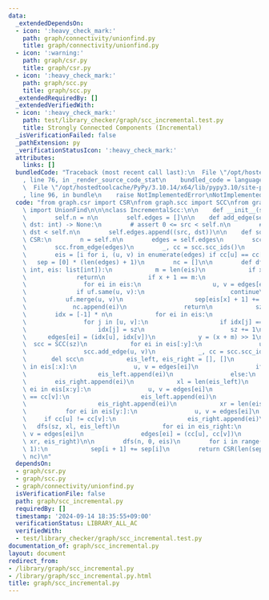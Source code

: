 ```yaml
---
data:
  _extendedDependsOn:
  - icon: ':heavy_check_mark:'
    path: graph/connectivity/unionfind.py
    title: graph/connectivity/unionfind.py
  - icon: ':warning:'
    path: graph/csr.py
    title: graph/csr.py
  - icon: ':heavy_check_mark:'
    path: graph/scc.py
    title: graph/scc.py
  _extendedRequiredBy: []
  _extendedVerifiedWith:
  - icon: ':heavy_check_mark:'
    path: test/library_checker/graph/scc_incremental.test.py
    title: Strongly Connected Components (Incremental)
  _isVerificationFailed: false
  _pathExtension: py
  _verificationStatusIcon: ':heavy_check_mark:'
  attributes:
    links: []
  bundledCode: "Traceback (most recent call last):\n  File \"/opt/hostedtoolcache/PyPy/3.10.14/x64/lib/pypy3.10/site-packages/onlinejudge_verify/documentation/build.py\"\
    , line 76, in _render_source_code_stat\n    bundled_code = language.bundle(\n\
    \  File \"/opt/hostedtoolcache/PyPy/3.10.14/x64/lib/pypy3.10/site-packages/onlinejudge_verify/languages/python.py\"\
    , line 96, in bundle\n    raise NotImplementedError\nNotImplementedError\n"
  code: "from graph.csr import CSR\nfrom graph.scc import SCC\nfrom graph.connectivity.unionfind\
    \ import UnionFind\n\n\nclass IncrementalScc:\n\n    def __init__(self, n: int):\n\
    \        self.n = n\n        self.edges = []\n\n    def add_edge(self, src: int,\
    \ dst: int) -> None:\n        # assert 0 <= src < self.n\n        # assert 0 <=\
    \ dst < self.n\n        self.edges.append((src, dst))\n\n    def solve(self) ->\
    \ CSR:\n        n = self.n\n        edges = self.edges\n        scc = SCC(n)\n\
    \        scc.from_edge(edges)\n        _, cc = scc.scc_ids()\n        del scc\n\
    \        eis = [i for i, (u, v) in enumerate(edges) if cc[u] == cc[v]]\n     \
    \   sep = [0] * (len(edges) + 1)\n        nc = []\n\n        def dfs(n: int, x:\
    \ int, eis: list[int]):\n            m = len(eis)\n            if x == m:\n  \
    \              return\n            if x + 1 == m:\n                uf = UnionFind(n)\n\
    \                for ei in eis:\n                    u, v = edges[ei]\n      \
    \              if uf.same(u, v):\n                        continue\n         \
    \           uf.merge(u, v)\n                    sep[eis[x] + 1] += 1\n       \
    \             nc.append(ei)\n                return\n            sz = 0\n    \
    \        idx = [-1] * n\n            for ei in eis:\n                u, v = edges[ei]\n\
    \                for j in [u, v]:\n                    if idx[j] == -1:\n    \
    \                    idx[j] = sz\n                        sz += 1\n          \
    \      edges[ei] = (idx[u], idx[v])\n            y = (x + m) >> 1\n          \
    \  scc = SCC(sz)\n            for ei in eis[:y]:\n                u, v = edges[ei]\n\
    \                scc.add_edge(u, v)\n            _, cc = scc.scc_ids()\n     \
    \       del scc\n            eis_left, eis_right = [], []\n            for ei\
    \ in eis[:x]:\n                u, v = edges[ei]\n                if cc[u] == cc[v]:\n\
    \                    eis_left.append(ei)\n                else:\n            \
    \        eis_right.append(ei)\n            xl = len(eis_left)\n            for\
    \ ei in eis[x:y]:\n                u, v = edges[ei]\n                if cc[u]\
    \ == cc[v]:\n                    eis_left.append(ei)\n                else:\n\
    \                    eis_right.append(ei)\n            xr = len(eis_right)\n \
    \           for ei in eis[y:]:\n                u, v = edges[ei]\n           \
    \     if cc[u] != cc[v]:\n                    eis_right.append(ei)\n         \
    \   dfs(sz, xl, eis_left)\n            for ei in eis_right:\n                u,\
    \ v = edges[ei]\n                edges[ei] = (cc[u], cc[v])\n            dfs(sz,\
    \ xr, eis_right)\n\n        dfs(n, 0, eis)\n        for i in range(len(sep) -\
    \ 1):\n            sep[i + 1] += sep[i]\n        return CSR(len(sep) - 1, sep,\
    \ nc)\n"
  dependsOn:
  - graph/csr.py
  - graph/scc.py
  - graph/connectivity/unionfind.py
  isVerificationFile: false
  path: graph/scc_incremental.py
  requiredBy: []
  timestamp: '2024-09-14 18:35:55+09:00'
  verificationStatus: LIBRARY_ALL_AC
  verifiedWith:
  - test/library_checker/graph/scc_incremental.test.py
documentation_of: graph/scc_incremental.py
layout: document
redirect_from:
- /library/graph/scc_incremental.py
- /library/graph/scc_incremental.py.html
title: graph/scc_incremental.py
---
```

